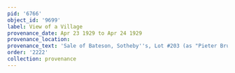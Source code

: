 ```yaml
---
pid: '6766'
object_id: '9699'
label: View of a Village
provenance_date: Apr 23 1929 to Apr 24 1929
provenance_location:
provenance_text: 'Sale of Bateson, Sotheby''s, Lot #203 (as "Pieter Bruegel the Elder")'
order: '2222'
collection: provenance
---
```


